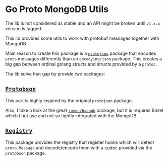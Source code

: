 # Go Proto MongoDB Utils

The lib is not considered as stable and an API might be broken until `v1.x.x` version is tagged.

This lib provides some utils to work with protobuf messages together with MongoDB.

Main reason to create this package is a [`protojson`](https://pkg.go.dev/google.golang.org/protobuf/encoding/protojson)
package that encodes `proto` messages differently than an `encodying/json` package. This creates a big gap between
ordinal golang structs and structs provided by a `protoc`.

The lib solve that gap by provide two packages:

## [`Protobson`](pkg/protobson)
This part is highly inspired by the original `protojson` package.

Also, I take a look at the great [`romnn/bsonpb`](https://github.com/romnn/bsonpb) package, but it is requires Bazel
which I not use and not so tightly integrated with the MongoDB.

## [`Registry`](pkg/registry)
This package provides the registry that register hooks which will detect `proto.Message` and decode/encode them with a
codec provided via the `protobson` package.
